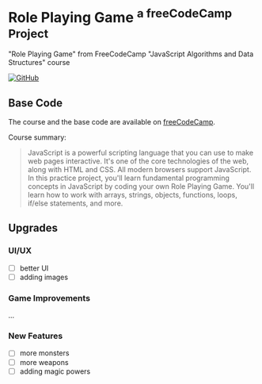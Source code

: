 # Role Playing Game <sup>a freeCodeCamp Project</sup>

"Role Playing Game" from FreeCodeCamp "JavaScript Algorithms and Data Structures" course

<a href='https://quentin-rey.github.io/fcc-role-playing-game/' target="_blank"><img alt='GitHub' src='https://img.shields.io/badge/play_the game-100000?style=for-the-badge&logo=GitHub&logoColor=FFFEFE&labelColor=4eaed9&color=043ea7'/></a>

## Base Code

The course and the base code are available on [freeCodeCamp](https://www.freecodecamp.org/learn/javascript-algorithms-and-data-structures-v8/#learn-basic-javascript-by-building-a-role-playing-game).

Course summary:
> JavaScript is a powerful scripting language that you can use to make web pages interactive. It's one of the core technologies of the web, along with HTML and CSS. All modern browsers support JavaScript.
> In this practice project, you'll learn fundamental programming concepts in JavaScript by coding your own Role Playing Game. You'll learn how to work with arrays, strings, objects, functions, loops, if/else statements, and more.

## Upgrades

### UI/UX

- [ ] better UI
- [ ] adding images

### Game Improvements

...

### New Features

- [ ] more monsters
- [ ] more weapons
- [ ] adding magic powers
